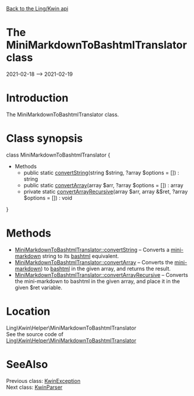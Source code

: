 [Back to the Ling/Kwin api](https://github.com/lingtalfi/Kwin/blob/master/doc/api/Ling/Kwin.md)



The MiniMarkdownToBashtmlTranslator class
================
2021-02-18 --> 2021-02-19






Introduction
============

The MiniMarkdownToBashtmlTranslator class.



Class synopsis
==============


class <span class="pl-k">MiniMarkdownToBashtmlTranslator</span>  {

- Methods
    - public static [convertString](https://github.com/lingtalfi/Kwin/blob/master/doc/api/Ling/Kwin/Helper/MiniMarkdownToBashtmlTranslator/convertString.md)(string $string, ?array $options = []) : string
    - public static [convertArray](https://github.com/lingtalfi/Kwin/blob/master/doc/api/Ling/Kwin/Helper/MiniMarkdownToBashtmlTranslator/convertArray.md)(array $arr, ?array $options = []) : array
    - private static [convertArrayRecursive](https://github.com/lingtalfi/Kwin/blob/master/doc/api/Ling/Kwin/Helper/MiniMarkdownToBashtmlTranslator/convertArrayRecursive.md)(array $arr, array &$ret, ?array $options = []) : void

}






Methods
==============

- [MiniMarkdownToBashtmlTranslator::convertString](https://github.com/lingtalfi/Kwin/blob/master/doc/api/Ling/Kwin/Helper/MiniMarkdownToBashtmlTranslator/convertString.md) &ndash; Converts a [mini-markdown](https://github.com/lingtalfi/TheBar/blob/master/discussions/kwin-notation.md#mini-markdown) string to its [bashtml](https://github.com/lingtalfi/CliTools/blob/master/doc/pages/bashtml.md) equivalent.
- [MiniMarkdownToBashtmlTranslator::convertArray](https://github.com/lingtalfi/Kwin/blob/master/doc/api/Ling/Kwin/Helper/MiniMarkdownToBashtmlTranslator/convertArray.md) &ndash; Converts the [mini-markdown](https://github.com/lingtalfi/TheBar/blob/master/discussions/kwin-notation.md#mini-markdown)) to [bashtml](https://github.com/lingtalfi/CliTools/blob/master/doc/pages/bashtml.md) in the given array, and returns the result.
- [MiniMarkdownToBashtmlTranslator::convertArrayRecursive](https://github.com/lingtalfi/Kwin/blob/master/doc/api/Ling/Kwin/Helper/MiniMarkdownToBashtmlTranslator/convertArrayRecursive.md) &ndash; Converts the mini-markdown to bashtml in the given array, and place it in the given $ret variable.





Location
=============
Ling\Kwin\Helper\MiniMarkdownToBashtmlTranslator<br>
See the source code of [Ling\Kwin\Helper\MiniMarkdownToBashtmlTranslator](https://github.com/lingtalfi/Kwin/blob/master/Helper/MiniMarkdownToBashtmlTranslator.php)



SeeAlso
==============
Previous class: [KwinException](https://github.com/lingtalfi/Kwin/blob/master/doc/api/Ling/Kwin/Exception/KwinException.md)<br>Next class: [KwinParser](https://github.com/lingtalfi/Kwin/blob/master/doc/api/Ling/Kwin/KwinParser.md)<br>
